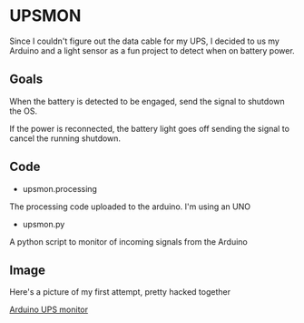 UPSMON
======

Since I couldn't figure out the data cable for my UPS, I decided to us my Arduino and a light sensor as a fun project to detect when on battery power.


Goals
-----

When the battery is detected to be engaged, send the signal to shutdown the OS.

If the power is reconnected, the battery light goes off sending the signal to cancel the running shutdown.


Code
----

* upsmon.processing

The processing code uploaded to the arduino.  I'm using an UNO

* upsmon.py

A python script to monitor of incoming signals from the Arduino


Image
-----

Here's a picture of my first attempt, pretty hacked together

[Arduino UPS monitor](https://flic.kr/p/BT4Y35)

